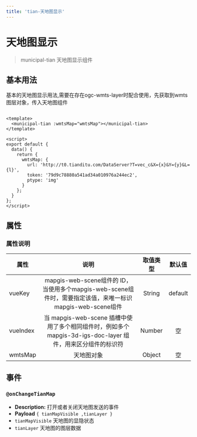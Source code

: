 ```yaml
---
title: 'tian-天地图显示'
---
```


# 天地图显示

> municipal-tian 天地图显示组件

## 基本用法

基本的天地图显示用法,需要在存在ogc-wmts-layer时配合使用，先获取到wmts图层对象，传入天地图组件

```vue

<template>
  <municipal-tian :wmtsMap="wmtsMap"></municipal-tian>
</template>

<script>
export default {
  data() {
    return {
      wmtsMap: {
        url: 'http://t0.tianditu.com/DataServer?T=vec_c&X={x}&Y={y}&L={l}',
        token: '79d9c78880a541ad34a010976a244ec2',
        ptype: 'img'
      }
    };
  }
};
</script>
```

## 属性

### 属性说明

属性|说明|取值类型|默认值
--|:--:|:--:|:--:
vueKey|mapgis-web-scene组件的 ID，当使用多个mapgis-web-scene组件时，需要指定该值，来唯一标识mapgis-web-scene组件|String|default
vueIndex|当 mapgis-web-scene 插槽中使用了多个相同组件时，例如多个 mapgis-3d-igs-doc-layer 组件，用来区分组件的标识符|Number|空
wmtsMap|天地图对象|Object|空

## 事件

### `@onChangeTianMap`
- **Description:** 打开或者关闭天地图发送的事件
- **Payload** `{ tianMapVisible ,tianLayer }`
- `tianMapVisible` 天地图的显隐状态
- `tianLayer` 天地图的图层数据


